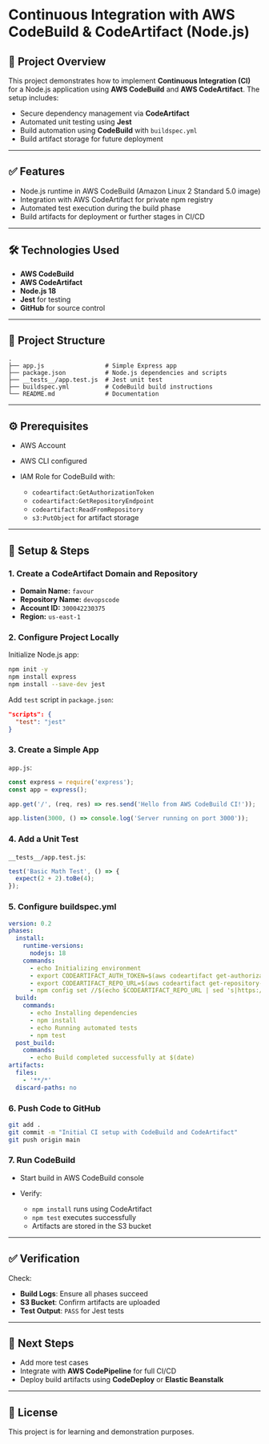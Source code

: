 # Continuous Integration with AWS CodeBuild & CodeArtifact (Node.js)

## 📌 Project Overview

This project demonstrates how to implement **Continuous Integration (CI)** for a Node.js application using **AWS CodeBuild** and **AWS CodeArtifact**. The setup includes:

* Secure dependency management via **CodeArtifact**
* Automated unit testing using **Jest**
* Build automation using **CodeBuild** with `buildspec.yml`
* Build artifact storage for future deployment

---

## ✅ Features

* Node.js runtime in AWS CodeBuild (Amazon Linux 2 Standard 5.0 image)
* Integration with AWS CodeArtifact for private npm registry
* Automated test execution during the build phase
* Build artifacts for deployment or further stages in CI/CD

---

## 🛠 Technologies Used

* **AWS CodeBuild**
* **AWS CodeArtifact**
* **Node.js 18**
* **Jest** for testing
* **GitHub** for source control

---

## 📂 Project Structure

```
.
├── app.js                 # Simple Express app
├── package.json           # Node.js dependencies and scripts
├── __tests__/app.test.js  # Jest unit test
├── buildspec.yml          # CodeBuild build instructions
└── README.md              # Documentation
```

---

## ⚙️ Prerequisites

* AWS Account
* AWS CLI configured
* IAM Role for CodeBuild with:

  * `codeartifact:GetAuthorizationToken`
  * `codeartifact:GetRepositoryEndpoint`
  * `codeartifact:ReadFromRepository`
  * `s3:PutObject` for artifact storage

---

## 🚀 Setup & Steps

### 1. **Create a CodeArtifact Domain and Repository**

* **Domain Name:** `favour`
* **Repository Name:** `devopscode`
* **Account ID:** `300042230375`
* **Region:** `us-east-1`

### 2. **Configure Project Locally**

Initialize Node.js app:

```bash
npm init -y
npm install express
npm install --save-dev jest
```

Add `test` script in `package.json`:

```json
"scripts": {
  "test": "jest"
}
```

### 3. **Create a Simple App**

`app.js`:

```javascript
const express = require('express');
const app = express();

app.get('/', (req, res) => res.send('Hello from AWS CodeBuild CI!'));

app.listen(3000, () => console.log('Server running on port 3000'));
```

### 4. **Add a Unit Test**

`__tests__/app.test.js`:

```javascript
test('Basic Math Test', () => {
  expect(2 + 2).toBe(4);
});
```

### 5. **Configure buildspec.yml**

```yaml
version: 0.2
phases:
  install:
    runtime-versions:
      nodejs: 18
    commands:
      - echo Initializing environment
      - export CODEARTIFACT_AUTH_TOKEN=$(aws codeartifact get-authorization-token --domain favour --domain-owner 300042230375 --region us-east-1 --query authorizationToken --output text)
      - export CODEARTIFACT_REPO_URL=$(aws codeartifact get-repository-endpoint --domain favour --domain-owner 300042230375 --repository devopscode --format npm --region us-east-1 --query repositoryEndpoint --output text)
      - npm config set //$(echo $CODEARTIFACT_REPO_URL | sed 's|https://||'):_authToken $CODEARTIFACT_AUTH_TOKEN
  build:
    commands:
      - echo Installing dependencies
      - npm install
      - echo Running automated tests
      - npm test
  post_build:
    commands:
      - echo Build completed successfully at $(date)
artifacts:
  files:
    - '**/*'
  discard-paths: no
```

### 6. **Push Code to GitHub**

```bash
git add .
git commit -m "Initial CI setup with CodeBuild and CodeArtifact"
git push origin main
```

### 7. **Run CodeBuild**

* Start build in AWS CodeBuild console
* Verify:

  * `npm install` runs using CodeArtifact
  * `npm test` executes successfully
  * Artifacts are stored in the S3 bucket

---

## ✅ Verification

Check:

* **Build Logs**: Ensure all phases succeed
* **S3 Bucket**: Confirm artifacts are uploaded
* **Test Output**: `PASS` for Jest tests

---

## 🔮 Next Steps

* Add more test cases
* Integrate with **AWS CodePipeline** for full CI/CD
* Deploy build artifacts using **CodeDeploy** or **Elastic Beanstalk**

---

## 📄 License

This project is for learning and demonstration purposes.

